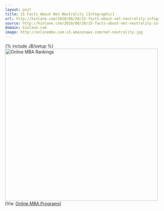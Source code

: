```yaml
---
layout: post
title: 15 Facts About Net Neutrality [Infographic]
url: http://kinlane.com/2010/08/20/15-facts-about-net-neutrality-infographic/
source: http://kinlane.com/2010/08/20/15-facts-about-net-neutrality-infographic/
domain: kinlane.com
image: http://onlinemba.com.s3.amazonaws.com/net-neutrality.jpg
---
```

{% include JB/setup %}<a href="http://www.readwriteweb.com/archives/15_facts_about_net_neutrality_infographic.php"><img src="http://onlinemba.com.s3.amazonaws.com/net-neutrality.jpg" border="0" alt="Online MBA Rankings" width="500" /></a>
[Via: <a href="http://www.onlinemba.com/">Online MBA Programs</a>]